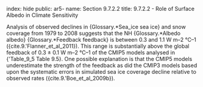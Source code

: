 index: hide
public: ar5-
name: Section 9.7.2.2
title: 9.7.2.2 - Role of Surface Albedo in Climate Sensitivity

Analysis of observed declines in {Glossary.*Sea_ice sea ice} and snow coverage from 1979 to 2008 suggests that the NH {Glossary.*Albedo albedo} {Glossary.*Feedback feedback} is between 0.3 and 1.1 W m–2 °C–1 ({cite.9.'Flanner_et_al_2011}). This range is substantially above the global feedback of 0.3 ± 0.1 W m–2 °C–1 of the CMIP5 models analysed in {'Table_9_5 Table 9.5}. One possible explanation is that the CMIP5 models underestimate the strength of the feedback as did the CMIP3 models based upon the systematic errors in simulated sea ice coverage decline relative to observed rates ({cite.9.'Boe_et_al_2009b}).
